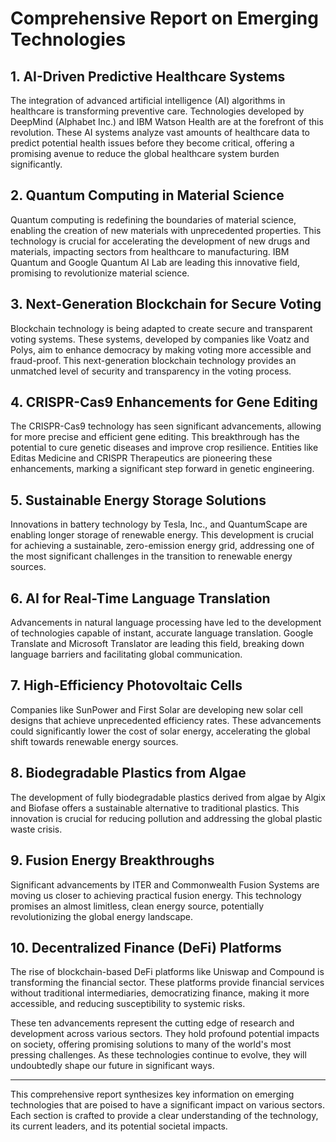 # Comprehensive Report on Emerging Technologies

## 1. AI-Driven Predictive Healthcare Systems

The integration of advanced artificial intelligence (AI) algorithms in healthcare is transforming preventive care. Technologies developed by DeepMind (Alphabet Inc.) and IBM Watson Health are at the forefront of this revolution. These AI systems analyze vast amounts of healthcare data to predict potential health issues before they become critical, offering a promising avenue to reduce the global healthcare system burden significantly.

## 2. Quantum Computing in Material Science

Quantum computing is redefining the boundaries of material science, enabling the creation of new materials with unprecedented properties. This technology is crucial for accelerating the development of new drugs and materials, impacting sectors from healthcare to manufacturing. IBM Quantum and Google Quantum AI Lab are leading this innovative field, promising to revolutionize material science.

## 3. Next-Generation Blockchain for Secure Voting

Blockchain technology is being adapted to create secure and transparent voting systems. These systems, developed by companies like Voatz and Polys, aim to enhance democracy by making voting more accessible and fraud-proof. This next-generation blockchain technology provides an unmatched level of security and transparency in the voting process.

## 4. CRISPR-Cas9 Enhancements for Gene Editing

The CRISPR-Cas9 technology has seen significant advancements, allowing for more precise and efficient gene editing. This breakthrough has the potential to cure genetic diseases and improve crop resilience. Entities like Editas Medicine and CRISPR Therapeutics are pioneering these enhancements, marking a significant step forward in genetic engineering.

## 5. Sustainable Energy Storage Solutions

Innovations in battery technology by Tesla, Inc., and QuantumScape are enabling longer storage of renewable energy. This development is crucial for achieving a sustainable, zero-emission energy grid, addressing one of the most significant challenges in the transition to renewable energy sources.

## 6. AI for Real-Time Language Translation

Advancements in natural language processing have led to the development of technologies capable of instant, accurate language translation. Google Translate and Microsoft Translator are leading this field, breaking down language barriers and facilitating global communication.

## 7. High-Efficiency Photovoltaic Cells

Companies like SunPower and First Solar are developing new solar cell designs that achieve unprecedented efficiency rates. These advancements could significantly lower the cost of solar energy, accelerating the global shift towards renewable energy sources.

## 8. Biodegradable Plastics from Algae

The development of fully biodegradable plastics derived from algae by Algix and Biofase offers a sustainable alternative to traditional plastics. This innovation is crucial for reducing pollution and addressing the global plastic waste crisis.

## 9. Fusion Energy Breakthroughs

Significant advancements by ITER and Commonwealth Fusion Systems are moving us closer to achieving practical fusion energy. This technology promises an almost limitless, clean energy source, potentially revolutionizing the global energy landscape.

## 10. Decentralized Finance (DeFi) Platforms

The rise of blockchain-based DeFi platforms like Uniswap and Compound is transforming the financial sector. These platforms provide financial services without traditional intermediaries, democratizing finance, making it more accessible, and reducing susceptibility to systemic risks.

These ten advancements represent the cutting edge of research and development across various sectors. They hold profound potential impacts on society, offering promising solutions to many of the world's most pressing challenges. As these technologies continue to evolve, they will undoubtedly shape our future in significant ways.

---

This comprehensive report synthesizes key information on emerging technologies that are poised to have a significant impact on various sectors. Each section is crafted to provide a clear understanding of the technology, its current leaders, and its potential societal impacts.